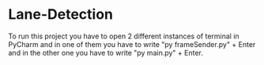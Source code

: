 # Lane-Detection
To run this project you have to open 2 different instances of terminal in PyCharm and in one of them you have to write "py frameSender.py" + Enter and in the other one you have to write "py main.py" + Enter.
